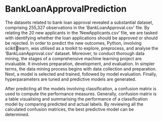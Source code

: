 # BankLoanApprovalPrediction
The datasets related to bank loan approval revealed a substantial dataset, comprising 255,327 observations in the 'BankLoanApproval.csv' file. By relating the 20 new applicants in the ‘NewApplicants.csv’ file, we are tasked with identifying whether the loan applications should be approved or should be rejected. In order to predict the new outcomes, Python, involving scikitlearn, was utilised as a toolkit to explore, preprocess, and analyse the ‘BankLoanApproval.csv’ dataset. Moreover, to conduct thorough data mining, the stages of a comprehensive machine learning project are invaluable. It involves preparation, development, and evaluation. In simpler terms, the data mining process begins with data collection and preparation. Next, a model is selected and trained, followed by model evaluation. Finally, hyperparameters are tuned and predictive models are generated.

After predicting all the models involving classification, a confusion matrix is used to compute the performance measures. Generally, confusion matrix is a table visualising and 
summarising the performance of a classification model by comparing predicted and actual labels. By reviewing all the calculated confusion matrices, the best predictive model can be determined.
